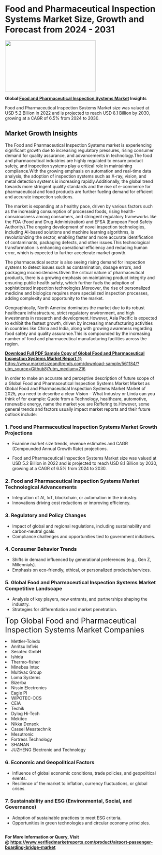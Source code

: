 <H1>Food and Pharmaceutical Inspection Systems Market Size, Growth and Forecast from 2024 - 2031</H1><img class="aligncenter size-medium wp-image-584254" src="https://thirdeyenews.in/wp-content/uploads/2024/09/Global-Market-Research-300x168.jpeg" alt="" width="300" height="168" /><p><strong>Global&nbsp;<a href="https://www.marketsizeandtrends.com/download-sample/561184/?utm_source=Github8j?utm_medium=216">Food and Pharmaceutical Inspection Systems Market</a> Insights</strong></p><p>Food and Pharmaceutical Inspection Systems Market size was valued at USD 5.2 Billion in 2022 and is projected to reach USD 8.1 Billion by 2030, growing at a CAGR of 6.5% from 2024 to 2030.</p><p><h2>Market Growth Insights</h2> <p>The Food and Pharmaceutical Inspection Systems market is experiencing significant growth due to increasing regulatory pressures, rising consumer demand for quality assurance, and advancements in technology.The food and pharmaceutical industries are highly regulated to ensure product safety, and inspection systems play a critical role in maintaining compliance.With the growing emphasis on automation and real-time data analysis, the adoption of inspection systems such as X-ray, vision, and metal detection systems is increasing rapidly.Additionally, the global trend towards more stringent quality standards and the rise of e-commerce for pharmaceutical and food products are further fueling demand for efficient and accurate inspection solutions.</p> <p><a href="#"></a></p> <p>The market is expanding at a healthy pace, driven by various factors such as the increasing consumption of processed foods, rising health-consciousness among consumers, and stringent regulatory frameworks like the FDA (Food and Drug Administration) and EFSA (European Food Safety Authority).The ongoing development of novel inspection technologies, including AI-based solutions and machine learning algorithms, is revolutionizing the sector, enabling faster and more accurate identification of contaminants, packaging defects, and other issues.This technological transformation is enhancing operational efficiency and reducing human error, which is expected to further accelerate market growth.</p> <p>The pharmaceutical sector is also seeing rising demand for inspection systems to detect issues such as contamination, dosage errors, and packaging inconsistencies.Given the critical nature of pharmaceutical products, there is a growing emphasis on maintaining product integrity and ensuring public health safety, which further fuels the adoption of sophisticated inspection technologies.Moreover, the rise of personalized medicine and biologics requires more specialized inspection processes, adding complexity and opportunity to the market.</p> <p>Geographically, North America dominates the market due to its robust healthcare infrastructure, strict regulatory environment, and high investments in research and development.However, Asia Pacific is expected to exhibit the fastest growth, driven by increasing manufacturing activities in countries like China and India, along with growing awareness regarding food safety and quality assurance.This is compounded by the increasing number of food and pharmaceutical manufacturing facilities across the region.</p> <p><a href="#"></p><p><span class=""><strong>Download Full PDF Sample Copy of Global Food and Pharmaceutical Inspection Systems Market Report</strong> @ <a href="https://www.marketsizeandtrends.com/download-sample/561184/?utm_source=Github8j?utm_medium=216" target="_blank">https://www.marketsizeandtrends.com/download-sample/561184/?utm_source=Github8j?utm_medium=216</a></span></p><p>In order to make an accurate and perceptive description of future scope of a Global&nbsp;Food and Pharmaceutical Inspection Systems Market Market as Global&nbsp;Food and Pharmaceutical Inspection Systems Market Market of 2025, you need to describe a clear Vision &ndash; What Industry or Linda can you think of for example: Quote from a Technology, healthcare, automotive, renewable energy, name the market you are Reffering to.However, some general trends and factors usually impact market reports and their future outlook include:</p><h3>1.&nbsp;<strong>Food and Pharmaceutical Inspection Systems Market Growth Projections</strong></h3><ul><li>Examine market size trends, revenue estimates and CAGR (Compounded Annual Growth Rate) projections.</li><li><p>Food and Pharmaceutical Inspection Systems Market size was valued at USD 5.2 Billion in 2022 and is projected to reach USD 8.1 Billion by 2030, growing at a CAGR of 6.5% from 2024 to 2030.</p></li></ul><h3>2.&nbsp;<strong>Food and Pharmaceutical Inspection Systems Market Technological Advancements</strong></h3><ul><li>Integration of AI, IoT, blockchain, or automation in the industry.</li><li>Innovations driving cost reductions or improving efficiency.</li></ul><h3>3.&nbsp;<strong>Regulatory and Policy Changes</strong></h3><ul><li>Impact of global and regional regulations, including sustainability and carbon-neutral goals.</li><li>Compliance challenges and opportunities tied to government initiatives.</li></ul><h3>4.&nbsp;<strong>Consumer Behavior Trends</strong></h3><ul><li>Shifts in demand influenced by generational preferences (e.g., Gen Z, Millennials).</li><li>Emphasis on eco-friendly, ethical, or personalized products/services.</li></ul><h3>5.&nbsp;<strong>Global Food and Pharmaceutical Inspection Systems Market Competitive Landscape</strong></h3><ul><li>Analysis of key players, new entrants, and partnerships shaping the industry.</li><li>Strategies for differentiation and market penetration.</li></ul><p data-pm-slice="1 1 []"><span style="color: inherit; font-family: inherit; font-size: 25px;">Top Global Food and Pharmaceutical Inspection Systems Market Companies</span></p><div class="" data-test-id=""><p><li>Mettler-Toledo</li><li> Anritsu Infivis</li><li> Sesotec GmbH</li><li> Ishida</li><li> Thermo-fisher</li><li> Minebea Intec</li><li> Multivac Group</li><li> Loma Systems</li><li> Bizerba</li><li> Nissin Electronics</li><li> Eagle PI</li><li> WIPOTEC-OCS</li><li> CEIA</li><li> Techik</li><li> Dylog Hi-Tech</li><li> Mekitec</li><li> Nikka Densok</li><li> Cassel Messtechnik</li><li> Mesutronic</li><li> Fortress Technology</li><li> SHANAN</li><li> JUZHENG Electronic and Technology</li></p></div><h3>6.&nbsp;<strong>Economic and Geopolitical Factors</strong></h3><ul><li>Influence of global economic conditions, trade policies, and geopolitical events.</li><li>Resilience of the market to inflation, currency fluctuations, or global crises.</li></ul><h3>7.&nbsp;<strong>Sustainability and ESG (Environmental, Social, and Governance)</strong></h3><ul><li>Adoption of sustainable practices to meet ESG criteria.</li><li>Opportunities in green technologies and circular economy principles.</li></ul><h2><strong style="font-size: 14px;">For More Information or Query, Visit @&nbsp;</strong><a style="background-color: #ffffff; font-size: 14px;" href="https://www.marketsizeandtrends.com/report/food-and-pharmaceutical-inspection-systems-market/" target="_blank">https://www.verifiedmarketreports.com/product/airport-passenger-boarding-bridge-market</a></h2>